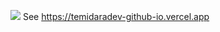 ![](https://komarev.com/ghpvc/?username=temidaradev)
See https://temidaradev-github-io.vercel.app


